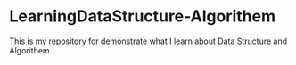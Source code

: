 # LearningDataStructure-Algorithem
This is my repository for demonstrate what I learn about Data Structure and Algorithem 
